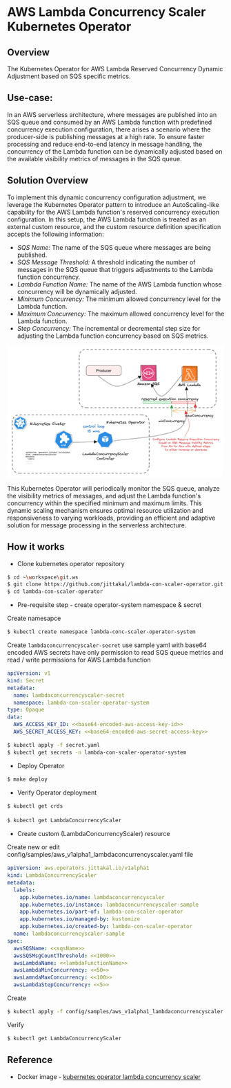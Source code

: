 # AWS Lambda Concurrency Scaler Kubernetes Operator

## Overview

The Kubernetes Operator for AWS Lambda Reserved Concurrency Dynamic Adjustment based on SQS specific metrics.


## Use-case:

In an AWS serverless architecture, where messages are published into an SQS queue and consumed by an AWS Lambda function with predefined concurrency execution configuration, there arises a scenario where the producer-side is publishing messages at a high rate. To ensure faster processing and reduce end-to-end latency in message handling, the concurrency of the Lambda function can be dynamically adjusted based on the available visibility metrics of messages in the SQS queue.


## Solution Overview

To implement this dynamic concurrency configuration adjustment, we leverage the Kubernetes Operator pattern to introduce an AutoScaling-like capability for the AWS Lambda function's reserved concurrency execution configuration. In this setup, the AWS Lambda function is treated as an external custom resource, and the custom resource definition specification accepts the following information:

- *SQS Name:* The name of the SQS queue where messages are being published.
- *SQS Message Threshold:* A threshold indicating the number of messages in the SQS queue that triggers adjustments to the Lambda function concurrency.
- *Lambda Function Name:* The name of the AWS Lambda function whose concurrency will be dynamically adjusted.
- *Minimum Concurrency:* The minimum allowed concurrency level for the Lambda function.
- *Maximum Concurrency:* The maximum allowed concurrency level for the Lambda function.
- *Step Concurrency:* The incremental or decremental step size for adjusting the Lambda function concurrency based on SQS metrics.

![LambdaConcurrencyScaler](./docs/images/lambda-concurrency-scaler.png "Lambda Concurrency Scaler Kubernetes Operator")

This Kubernetes Operator will periodically monitor the SQS queue, analyze the visibility metrics of messages, and adjust the Lambda function's concurrency within the specified minimum and maximum limits. This dynamic scaling mechanism ensures optimal resource utilization and responsiveness to varying workloads, providing an efficient and adaptive solution for message processing in the serverless architecture.

## How it works

- Clone kubernetes operator repository

```bash
$ cd ~\workspace\git.ws
$ git clone https://github.com/jittakal/lambda-con-scaler-operator.git
$ cd lambda-con-scaler-operator
```

- Pre-requisite step - create operator-system namespace & secret

Create namesapce

```bash
$ kubectl create namespace lambda-conc-scaler-operator-system
```

Create `lambdaconcurrencyscaler-secret` use sample yaml with base64 encoded AWS secrets have only permission to read SQS queue metrics and read / write permissions for AWS Lambda function

```yaml
apiVersion: v1
kind: Secret
metadata:
  name: lambdaconcurrencyscaler-secret
  namespace: lambda-con-scaler-operator-system
type: Opaque
data:
  AWS_ACCESS_KEY_ID: <<base64-encoded-aws-access-key-id>>
  AWS_SECRET_ACCESS_KEY: <<base64-encoded-aws-secret-access-key>>
```

```bash
$ kubectl apply -f secret.yaml
$ kubectl get secrets -n lambda-con-scaler-operator-system
```

- Deploy Operator

```bash
$ make deploy
```

- Verify Operator deployment

```bash
$ kubectl get crds

$ kubectl get LambdaConcurrencyScaler
```

- Create custom (LambdaConcurrencyScaler) resource

Create new or edit config/samples/aws_v1alpha1_lambdaconcurrencyscaler.yaml file
```yaml
apiVersion: aws.operators.jittakal.io/v1alpha1
kind: LambdaConcurrencyScaler
metadata:
  labels:
    app.kubernetes.io/name: lambdaconcurrencyscaler
    app.kubernetes.io/instance: lambdaconcurrencyscaler-sample
    app.kubernetes.io/part-of: lambda-con-scaler-operator
    app.kubernetes.io/managed-by: kustomize
    app.kubernetes.io/created-by: lambda-con-scaler-operator
  name: lambdaconcurrencyscaler-sample
spec:
  awsSQSName: <<sqsName>>
  awsSQSMsgCountThreshold: <<1000>>
  awsLambdaName: <<lambdaFunctionName>>
  awsLambdaMinConcurrency: <<50>>
  awsLamndaMaxConcurrency: <<100>>
  awsLambdaStepConcurrency: <<5>>
```

Create

```bash
$ kubectl apply -f config/samples/aws_v1alpha1_lambdaconcurrencyscaler.yaml
```

Verify

```bash
$ kubectl get LambdaConcurrencyScaler
```

## Reference

- Docker image - [kubernetes operator lambda concurrency scaler](https://hub.docker.com/repository/docker/jittakal/lambda-con-scaler-operator/general)
